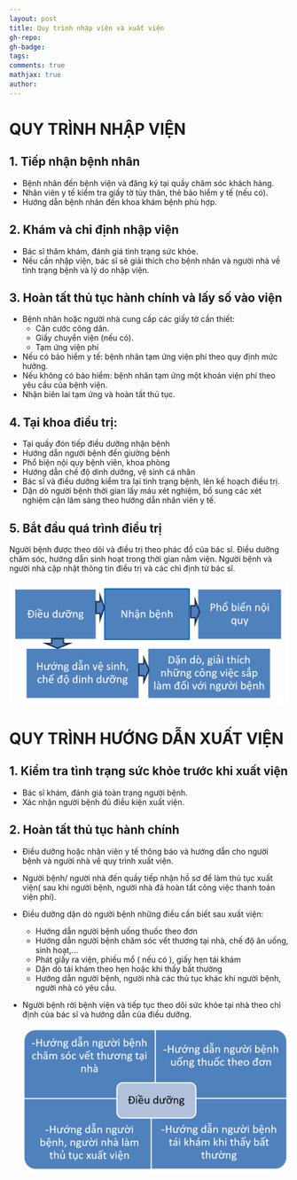 ```yaml
---
layout: post
title: Quy trình nhập viện và xuất viện
gh-repo:
gh-badge: 
tags:
comments: true
mathjax: true
author: 
---
```

# QUY TRÌNH NHẬP VIỆN
## 1. Tiếp nhận bệnh nhân
- Bệnh nhân đến bệnh viện và đăng ký tại quầy chăm sóc khách hàng.
- Nhân viên y tế kiểm tra giấy tờ tùy thân, thẻ bảo hiểm y tế (nếu có).
- Hướng dẫn bệnh nhân đến khoa khám bệnh phù hợp.

## 2. Khám và chỉ định nhập viện
- Bác sĩ thăm khám, đánh giá tình trạng sức khỏe.
- Nếu cần nhập viện, bác sĩ sẽ giải thích cho bệnh nhân và người nhà về tình trạng bệnh và lý do nhập viện.
 
## 3. Hoàn tất thủ tục hành chính và lấy số vào viện
- Bệnh nhân hoặc người nhà cung cấp các giấy tờ cần thiết:
    + Căn cước công dân.
    + Giấy chuyển viện (nếu có).
    + Tạm ứng viện phí
- Nếu có bảo hiểm y tế: bệnh nhân tạm ứng viện phí theo quy định mức hưởng.
- Nếu không có bảo hiểm: bệnh nhân tạm ứng một khoản viện phí theo yêu cầu của bệnh viện.
- Nhận biên lai tạm ứng và hoàn tất thủ tục.

## 4. Tại khoa điều trị:
-	Tại quầy đón tiếp điều dưỡng nhận bệnh
-	Hướng dẫn người bệnh đến giường bệnh 
-	Phổ biện nội quy bệnh viên, khoa phòng
-	Hướng dẫn chế độ dinh dưỡng, vệ sinh cá nhân
-	Bác sĩ và điều dưỡng kiểm tra lại tình trạng bệnh, lên kế hoạch điều trị.
-	Dặn dò người bệnh thời gian lấy máu xét nghiệm, bổ sung các xét nghiệm cận lâm sàng theo hướng dẫn nhân viên y tế.

## 5. Bắt đầu quá trình điều trị
Người bệnh được theo dõi và điều trị theo phác đồ của bác sĩ.
Điều dưỡng chăm sóc, hướng dẫn sinh hoạt trong thời gian nằm viện.
Người bệnh và người nhà cập nhật thông tin điều trị và các chỉ định từ bác sĩ.

![Quy trình nhập viện](/assets/img/L2.png)

# QUY TRÌNH HƯỚNG DẪN XUẤT VIỆN

## 1. Kiểm tra tình trạng sức khỏe trước khi xuất viện
- Bác sĩ khám, đánh giá toàn trạng người bệnh.
- Xác nhận người bệnh đủ điều kiện xuất viện.

## 2. Hoàn tất thủ tục hành chính
- Điều dưỡng hoặc nhân viên y tế thông báo và hướng dẫn cho người bệnh và người nhà về quy trình xuất viện.
  
- Người bệnh/ người nhà đến quầy tiếp nhận hồ sơ để làm thủ tục xuất viện( sau khi người bệnh, người nhà đã hoàn tất công việc thanh toán viện phí).
  
- Điều dưỡng dặn dò người bệnh những điều cần biết sau xuất viện: 
    + Hướng dẫn người bệnh uống thuốc theo đơn
    + Hướng dẫn người bệnh chăm sóc vết thương tại nhà, chế độ ăn uống, sinh hoạt,…
    + Phát giấy ra viện, phiếu mổ ( nếu có ), giấy hẹn tái khám
    + Dặn dò tái khám theo hẹn hoặc khi thấy bất thường
    + Hướng dẫn người bệnh, người nhà các thủ tục khác khi người bệnh, người nhà có yêu cầu.
          
- Người bệnh rời bệnh viện và tiếp tục theo dõi sức khỏe tại nhà theo chỉ định của bác sĩ và hướng dẫn của điều dưỡng.

  ![Quy trình xuất viện](https://github.com/Dhydhue/chamsocvetthuong.github.io/blob/6024289351a958303dbfcee61f278bdb764f16d1/assets/img/L1.png)




